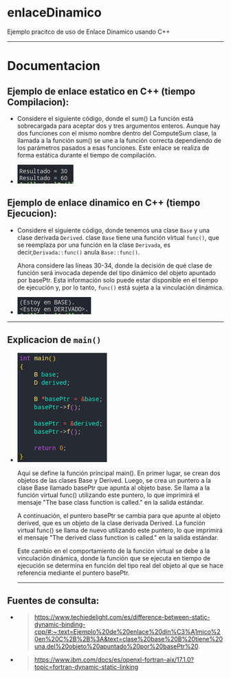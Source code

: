 # enlaceDinamico
Ejemplo pracitco de uso de Enlace Dinamico usando C++

---
# Documentacion


## Ejemplo de enlace estatico en C++ (tiempo Compilacion):

- Considere el siguiente código, donde el sum() La función está sobrecargada para aceptar dos y tres argumentos enteros. Aunque hay dos funciones con el mismo nombre dentro del ComputeSum clase, la llamada a la función sum() se une a la función correcta dependiendo de los parámetros pasados a esas funciones. Este enlace se realiza de forma estática durante el tiempo de compilación.

- ![salida1](image/3.png)

## Ejemplo de enlace dinamico en C++ (tiempo Ejecucion):
-  Considere el siguiente código, donde tenemos una clase ```Base``` y una clase derivada ```Derived```. clase  ```Base``` tiene una función virtual ```func()```, que se reemplaza por una función en la clase ```Derivada```, es decir,```Derivada::func()``` anula ```Base::func()```.

    Ahora considere las líneas 30-34, donde la decisión de qué clase de función será invocada depende del tipo dinámico del objeto apuntado por basePtr. Esta información solo puede estar disponible en el tiempo de ejecución y, por lo tanto, ```func()``` está sujeta a la vinculación dinámica.

- ![salida1](image/4.png)

---
## Explicacion de ```main()```
- ![](image/2.png)

    Aquí se define la función principal main(). En primer lugar, se crean dos objetos de las clases Base y Derived. Luego, se crea un puntero a la clase Base llamado basePtr que apunta al objeto base. Se llama a la función virtual func() utilizando este puntero, lo que imprimirá el mensaje "The base class function is called." en la salida estándar.

    A continuación, el puntero basePtr se cambia para que apunte al objeto derived, que es un objeto de la clase derivada Derived. La función virtual func() se llama de nuevo utilizando este puntero, lo que imprimirá el mensaje "The derived class function is called." en la salida estándar.

    Este cambio en el comportamiento de la función virtual se debe a la vinculación dinámica, donde la función que se ejecuta en tiempo de ejecución se determina en función del tipo real del objeto al que se hace referencia mediante el puntero basePtr.

    ---
## Fuentes de consulta:
- > https://www.techiedelight.com/es/difference-between-static-dynamic-binding-cpp/#:~:text=Ejemplo%20de%20enlace%20din%C3%A1mico%20en%20C%2B%2B%3A&text=clase%20base%20B%20tiene%20una,del%20objeto%20apuntado%20por%20basePtr%20.
- > https://www.ibm.com/docs/es/openxl-fortran-aix/17.1.0?topic=fortran-dynamic-static-linking

